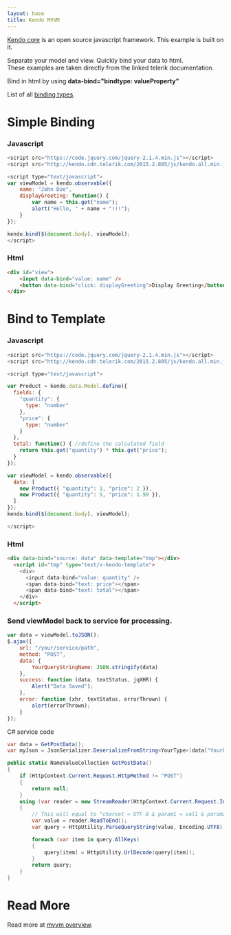 ```yaml
---
layout: base
title: Kendo MVVM
---
```


[Kendo core](https://github.com/telerik/kendo-ui-core) is an open source javascript framework.   This example is built on it.

Separate your model and view.  Quickly bind your data to html.  
These examples are taken directly from the linked telerik documentation.

Bind in html by using __data-bind="bindtype: valueProperty"__

List of all [binding types](http://docs.telerik.com/KENDO-UI/framework/mvvm/bindings/attr).

# Simple Binding

### Javascript
```javascript
<script src="https://code.jquery.com/jquery-2.1.4.min.js"></script>
<script src="http://kendo.cdn.telerik.com/2015.2.805/js/kendo.all.min.js"></script>

<script type="text/javascript">
var viewModel = kendo.observable({
    name: "John Doe",
    displayGreeting: function() {
        var name = this.get("name");
        alert("Hello, " + name + "!!!");
    }
});

kendo.bind($(document.body), viewModel);
</script>
```

### Html
```html
<div id="view">
    <input data-bind="value: name" />
    <button data-bind="click: displayGreeting">Display Greeting</button>
</div>
```

# Bind to Template

### Javascript
```javascript
<script src="https://code.jquery.com/jquery-2.1.4.min.js"></script>
<script src="http://kendo.cdn.telerik.com/2015.2.805/js/kendo.all.min.js"></script>

<script type="text/javascript">

var Product = kendo.data.Model.define({
  fields: {
    "quantity": {
      type: "number"
    },
    "price": {
      type: "number"
    }
  },
  total: function() { //define the calculated field
    return this.get("quantity") * this.get("price");
  }
});

var viewModel = kendo.observable({
  data: [
    new Product({ "quantity": 1, "price": 2 }),
    new Product({ "quantity": 5, "price": 1.99 }),
  ]
});
kendo.bind($(document.body), viewModel);

</script>
```

### Html
```html
<div data-bind="source: data" data-template="tmp"></div>
  <script id="tmp" type="text/x-kendo-template">
    <div>
      <input data-bind="value: quantity" />
      <span data-bind="text: price"></span>
      <span data-bind="text: total"></span>
    </div>
  </script>
```

### Send viewModel back to service for processing.

```javascript
var data = viewModel.toJSON();
$.ajax({
    url: "/your/service/path",
    method: "POST",
    data: {
        YourQueryStringName: JSON.stringify(data)
    },
    success: function (data, textStatus, jqXHR) {
        Alert("Data Saved");
    },
    error: function (xhr, textStatus, errorThrown) {
        alert(errorThrown);
    }
});
```

C# service code

```c#
var data = GetPostData();
var myJson = JsonSerializer.DeserializeFromString<YourType>(data["YourQueryStringName"]);

public static NameValueCollection GetPostData()
{
    if (HttpContext.Current.Request.HttpMethod != "POST")
    {
        return null;
    }
    using (var reader = new StreamReader(HttpContext.Current.Request.InputStream))
    {
        // This will equal to "charset = UTF-8 & param1 = val1 & param2 = val2 & param3 = val3 & param4 = val4"
        var value = reader.ReadToEnd();
        var query = HttpUtility.ParseQueryString(value, Encoding.UTF8);

        foreach (var item in query.AllKeys)
        {
            query[item] = HttpUtility.UrlDecode(query[item]);
        }
        return query;
    }
}
```


# Read More

Read more at [mvvm overview](http://docs.telerik.com/kendo-ui/framework/mvvm/overview).
